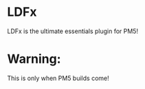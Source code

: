 # LDFx
LDFx is the ultimate essentials plugin for PM5!
# Warning:
This is only when PM5 builds come!
